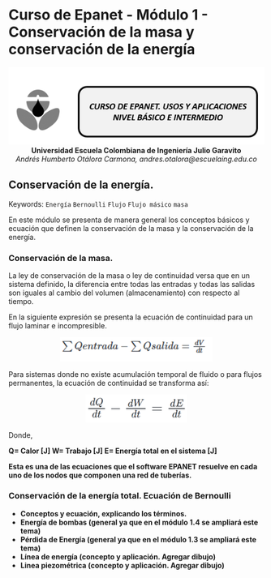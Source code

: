 # Curso de Epanet - Módulo 1 - Conservación de la masa y conservación de la energía 

<div align="center">
  <img src="https://github.com/AndresOtalora92/CursoEpanetBasico-Intermedio/blob/5e4e6f45e715bf4b5054fa289e045ede8dc073c9/.jpg/IconoEpanetV3.png" width="600px">
</div>

<div align="center">
<b> Universidad Escuela Colombiana de Ingeniería Julio Garavito</b>
<br><i>Andrés Humberto Otálora Carmona, andres.otalora@escuelaing.edu.co </i>
</div>

## Conservación de la energía. 
 
Keywords: `Energía` `Bernoulli` `Flujo` `Flujo másico` `masa`

En este módulo se presenta de manera general los conceptos básicos y ecuación que definen la conservación de la masa y la conservación de la energía.

### Conservación de la masa.

La ley de conservación de la masa o ley de continuidad versa que en un sistema definido, la diferencia entre todas las entradas y todas las salidas son iguales al cambio del volumen (almacenamiento) con respecto al tiempo.

En la siguiente expresión se presenta la ecuación de continuidad para un flujo laminar e incompresible.

<div align="center">
  <img src="https://github.com/AndresOtalora92/CursoEpanetBasico-Intermedio/blob/2ad700e5b95147e71f368987679b58846523e445/ecuaciones/Ecuacion7.PNG" width="300px">
</div>

Para sistemas donde no existe acumulación temporal de fluido o para flujos permanentes, la ecuación de continuidad se transforma así:

<div align="center">
  <img src="https://github.com/AndresOtalora92/CursoEpanetBasico-Intermedio/blob/7adbd7306d46c6691be5d78d4677b544672284fe/ecuaciones/Ecuacion9.PNG" width="200px">
</div>

Donde,

<b>Q= Calor [J]
<b>W= Trabajo [J]
<b>E= Energía total en el sistema [J]

Esta es una de las ecuaciones que el software EPANET resuelve en cada uno de los nodos que componen una red de tuberías. 

### Conservación de la energía total. Ecuación de Bernoulli

- Conceptos y ecuación, explicando los términos.
- Energía de bombas (general ya que en el módulo 1.4 se ampliará este  tema)
- Pérdida de Energía (general ya que en el módulo 1.3 se ampliará este  tema)
- Línea de energía (concepto y aplicación. Agregar dibujo)
- Linea piezométrica (concepto y aplicación. Agregar dibujo)


